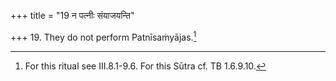 +++
title = "19 न पत्नीः संयाजयन्ति"

+++
19. They do not perform Patnīsaṁyājas.[^1]  


[^1]: For this ritual see III.8.1-9.6. For this Sūtra cf. TB 1.6.9.10. 
